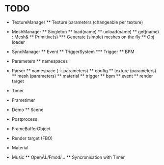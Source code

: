TODO
====

* TextureManager
** Texture parameters (changeable per texture)

* MeshManager
** Singleton
** load(name)
** unload(name)
** get(name) : Mesh&
** Primitive(s)
*** Generate (simple) meshes on the fly
** Obj loader

* SyncManager
** Event
** TriggerSystem
*** Trigger
** BPM

* Parameters
** namespaces

* Parser
** namespace (-> parameters)
** config
** texture (parameters)
** mesh (parameters)
** material
** trigger
** bpm
** event
** render target

* Timer
* Frametimer

* Demo
** Scene

* Postprocess
* FrameBufferObject
* Render target (FBO)
* Material

* Music
** OpenAL/Fmod/...
** Syncronisation with Timer
